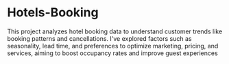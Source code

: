 # Hotels-Booking
This project analyzes hotel booking data to understand customer trends like booking patterns and cancellations. I've explored factors such as seasonality, lead time, and preferences to optimize marketing, pricing, and services, aiming to boost occupancy rates and improve guest experiences
